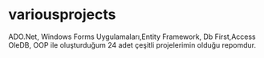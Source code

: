 # variousprojects
ADO.Net, Windows Forms Uygulamaları,Entity Framework, Db First,Access OleDB, OOP ile oluşturduğum 24 adet çeşitli projelerimin olduğu repomdur.
